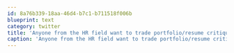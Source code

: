 ```yaml
---
id: 8a76b339-18aa-46d4-b7c1-b711518f006b
blueprint: text
category: twitter
title: 'Anyone from the HR field want to trade portfolio/resume critiquing for some dev work?'
caption: 'Anyone from the HR field want to trade portfolio/resume critiquing for some dev work?'
---
```

